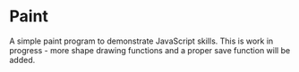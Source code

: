 # Paint
A simple paint program to demonstrate JavaScript skills.  This is work in progress - 
more shape drawing functions and a proper save function will be added.
